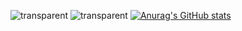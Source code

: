 ![transparent](https://capsule-render.vercel.app/api?type=transparent&fontColor=5d73ff&text=Ga+Young+Yang&height=150&fontSize=60&desc=Programmer&descAlignY=75&descAlign=60)
![transparent](https://capsule-render.vercel.app/api?type=transparent&fontColor=5d73ff&desc=Programmer&descAlignY=75&descAlign=60)
[![Anurag's GitHub stats](https://github-readme-stats.vercel.app/api?username=dana0221)](https://github.com/dana0221/github-readme-stats)

